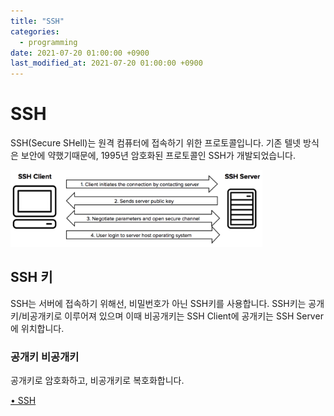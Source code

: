 ```yaml
---
title: "SSH"
categories: 
  - programming
date: 2021-07-20 01:00:00 +0900
last_modified_at: 2021-07-20 01:00:00 +0900
---
```


# SSH
SSH(Secure SHell)는 원격 컴퓨터에 접속하기 위한 프로토콜입니다. 기존 텔넷 방식은 보안에 약했기때문에, 1995년 암호화된 프로토콜인 SSH가 개발되었습니다.

<img src="../assets/images/ssh.png" alt="image" width="80%">

## SSH 키
SSH는 서버에 접속하기 위해선, 비밀번호가 아닌 SSH키를 사용합니다. SSH키는 공개키/비공개키로 이루어져 있으며 이때 비공개키는 SSH Client에 공개키는 SSH Server에 위치합니다.
### 공개키 비공개키
공개키로 암호화하고, 비공개키로 복호화합니다.

[• SSH](https://www.ssh.com/academy/ssh/command)
